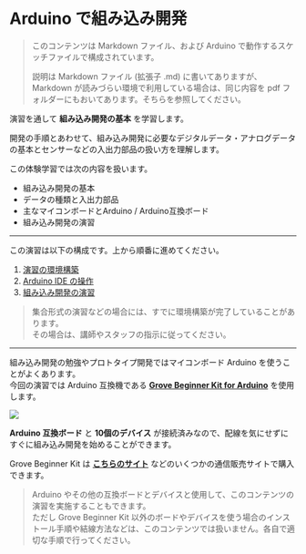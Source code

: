 # Arduino で組み込み開発

> このコンテンツは Markdown ファイル、および Arduino で動作するスケッチファイルで構成されています。  
>
> 説明は Markdown ファイル (拡張子 .md) に書いてありますが、 Markdown が読みづらい環境で利用している場合は、同じ内容を pdf フォルダーにもおいてあります。そちらを参照してください。

演習を通して **組み込み開発の基本** を学習します。

開発の手順とあわせて、組み込み開発に必要なデジタルデータ・アナログデータの基本とセンサーなどの入出力部品の扱い方を理解します。

この体験学習では次の内容を扱います。

- 組み込み開発の基本
- データの種類と入出力部品
- 主なマイコンボードとArduino / Arduino互換ボード
- 組み込み開発の演習

---

この演習は以下の構成です。上から順番に進めてください。  

1. [演習の環境構築](./0_Setup.md)
2. [Arduino IDE の操作](./1_ArduinoIde.md)
3. [組み込み開発の演習](./2_Lessons.md)

> 集合形式の演習などの場合には、すでに環境構築が完了していることがあります。  
> その場合は、講師やスタッフの指示に従ってください。

---

組み込み開発の勉強やプロトタイプ開発ではマイコンボード Arduino を使うことがよくあります。  
今回の演習では Arduino 互換機である [**Grove Beginner Kit for Arduino**](https://jp.seeedstudio.com/Grove-Beginner-Kit-for-Arduino-p-4549.html) を使用します。 

<img src="https://files.seeedstudio.com/wiki/Grove-Beginner-Kit-For-Arduino/img/Parts.jpg" />

**Arduino 互換ボード** と **10個のデバイス** が接続済みなので、配線を気にせずにすぐに組み込み開発を始めることができます。

Grove Beginner Kit は [**こちらのサイト**](https://www.switch-science.com/catalog/6361/) などのいくつかの通信販売サイトで購入できます。

> Arduino やその他の互換ボードとデバイスと使用して、このコンテンツの演習を実施することもできます。  
> ただし Grove Beginner Kit 以外のボードやデバイスを使う場合のインストール手順や結線方法などは、このコンテンツでは扱いません。各自で適切な手順で行ってください。